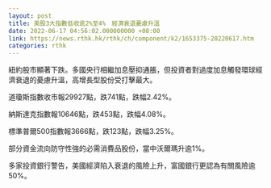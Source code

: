 ```yaml
---
layout: post
title: 美股3大指數低收逾2%至4%　經濟衰退憂慮升溫
date: 2022-06-17 04:56:02.000000000 +08:00
link: https://news.rthk.hk/rthk/ch/component/k2/1653375-20220617.htm
categories: rthk
---
```


紐約股市顯著下跌。多國央行相繼加息壓抑通脹，但投資者對過度加息觸發環球經濟衰退的憂慮升溫，高增長型股份受打擊最大。

道瓊斯指數收市報29927點，跌741點，跌幅2.42%。

納斯達克指數報10646點，跌453點，跌幅4.08%。

標準普爾500指數報3666點，跌123點，跌幅3.25%。

部分資金流向防守性強的必需消費品股份，當中沃爾瑪升逾1%。

多家投資銀行警告，美國經濟陷入衰退的風險上升，富國銀行更認為有關風險逾50%。
